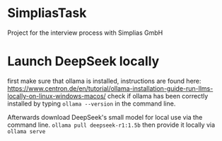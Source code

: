 # SimpliasTask
Project for the interview process with Simplias GmbH

# Launch DeepSeek locally

first make sure that ollama is installed, instructions are found here:
https://www.centron.de/en/tutorial/ollama-installation-guide-run-llms-locally-on-linux-windows-macos/
check if ollama has been correctly installed by typing ```ollama --version``` in the command line.

Afterwards download DeepSeek's small model for local use via the command line.
```ollama pull deepseek-r1:1.5b```
then provide it locally via
```ollama serve```